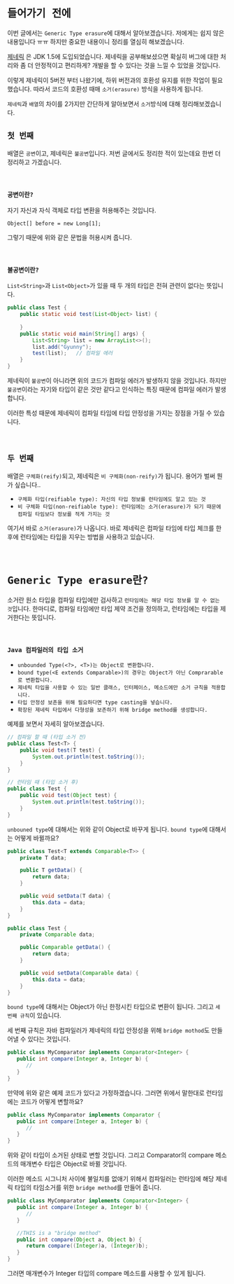 # `들어가기 전에`

이번 글에서는 `Generic Type erasure`에 대해서 알아보겠습니다. 저에게는 쉽지 않은 내용입니다 ㅠㅠ 하지만 중요한 내용이니 정리를 열심히 해보겠습니다.

[제네릭](https://github.com/wjdrbs96/Gyunny-Java-Lab/blob/master/Java_God/21%EC%9E%A5/%EC%A0%9C%EB%84%A4%EB%A6%AD.md) 은 JDK 1.5에 도입되었습니다. 제네릭을 공부해보셨으면 확실히 버그에 대한 처리와 좀 더 안정적이고 편리하게?
개발을 할 수 있다는 것을 느낄 수 있었을 것입니다.

이렇게 제네릭이 5버전 부터 나왔기에, 하위 버전과의 호환성 유지를 위한 작업이 필요했습니다. 따라서 코드의 호환성 때매 `소거(erasure)` 방식을 사용하게 됩니다.

`제네릭`과 `배열`의 차이를 2가지만 간단하게 알아보면서 `소거`방식에 대해 정리해보겠습니다.

## `첫 번째`

배열은 `공변`이고, 제네릭은 `불공변`입니다. 저번 글에서도 정리한 적이 있는데요 한번 더 정리하고 가겠습니다.

<br>

### `공변이란?`

자기 자신과 자식 객체로 타입 변환을 허용해주는 것입니다.

```
Object[] before = new Long[1];
``` 

그렇기 때문에 위와 같은 문법을 허용시켜 줍니다.

<br>

### `불공변이란?`

`List<String>`과 `List<Object>`가 있을 때 두 개의 타입은 전혀 관련이 없다는 뜻입니다.

```java
public class Test {
    public static void test(List<Object> list) {
        
    }
    public static void main(String[] args) {
        List<String> list = new ArrayList<>();
        list.add("Gyunny");
        test(list);   // 컴파일 에러
    } 
}
```

제네릭이 `불공변`이 아니라면 위의 코드가 컴파일 에러가 발생하지 않을 것입니다. 하지만 `불공변`이라는 자기와 타입이 같은 것만 같다고 인식하는 특징 때문에 컴파일 에러가 발생합니다.

이러한 특성 때문에 제네릭이 컴파일 타임에 타입 안정성을 가지는 장점을 가질 수 있습니다.

<br>

## `두 번째`

배열은 `구체화(reify)`되고, 제네릭은 `비 구체화(non-reify)`가 됩니다. 용어가 벌써 뭔가 싶습니다..

- `구체화 타입(reifiable type): 자신의 타입 정보를 런타임에도 알고 있는 것`
- `비 구체화 타입(non-reifiable type): 런타임에는 소거(erasure)가 되기 때문에 컴파일 타임보다 정보를 적게 가지는 것`

여기서 바로 `소거(erasure)`가 나옵니다. 바로 제네릭은 컴파일 타임에 타입 체크를 한 후에 런타임에는 타입을 지우는 방법을 사용하고 있습니다.

<br>

# `Generic Type erasure란?`

소거란 원소 타입을 컴파일 타입에만 검사하고 `런타임에는 해당 타입 정보를 알 수 없는 것`입니다.
한마디로, 컴파일 타임에만 타입 제약 조건을 정의하고, 런타임에는 타입을 제거한다는 뜻입니다.

<br>

### `Java 컴파일러의 타입 소거`

- `unbounded Type(<?>, <T>)는 Object로 변환합니다.`
- `bound type(<E extends Comparable>)의 경우는 Object가 아닌 Comprarable로 변환합니다.`
- `제네릭 타입을 사용할 수 있는 일반 클래스, 인터페이스, 메소드에만 소거 규칙을 적용합니다.`
- `타입 안정성 보존을 위해 필요하다면 type casting을 넣습니다.`
- `확장된 제네릭 타입에서 다형성을 보존하기 위해 bridge method를 생성합니다.`

예제를 보면서 자세히 알아보겠습니다.

```java
// 컴파일 할 때 (타입 소거 전) 
public class Test<T> {
    public void test(T test) {
        System.out.println(test.toString());
    }
}
```
```java
// 런타임 때 (타입 소거 후)
public class Test {
    public void test(Object test) {
        System.out.println(test.toString());
    }
}
```

`unbouned type`에 대해서는 위와 같이 Object로 바꾸게 됩니다. `bound type`에 대해서는 어떻게 바뀔까요?

```java
public class Test<T extends Comparable<T>> {
    private T data;

    public T getData() {
        return data;
    }

    public void setData(T data) {
        this.data = data;
    }
}
```
```java
public class Test {
    private Comparable data;

    public Comparable getData() {
        return data;
    }

    public void setData(Comparable data) {
        this.data = data;
    }
}
```

`bound type`에 대해서는 Object가 아닌 한정시킨 타입으로 변환이 됩니다. 그리고 `세 번째 규칙`이 있습니다.

세 번째 규칙은 자바 컴파일러가 제네릭의 타입 안정성을 위해 `bridge mothod`도 만들어낼 수 있다는 것입니다.

```java
public class MyComparator implements Comparator<Integer> {
   public int compare(Integer a, Integer b) {
      //
   }
}
```

만약에 위와 같은 예제 코드가 있다고 가정하겠습니다. 그러면 위에서 말한대로 런타임에는 코드가 어떻게 변할까요?

```java
public class MyComparator implements Comparator {
   public int compare(Integer a, Integer b) {
      //
   }
}
```

위와 같이 타입이 소거된 상태로 변할 것입니다. 그리고 Comparator의 compare 메소드의 매개변수 타입은 Object로 바뀔 것입니다.

이러한 메소드 시그니처 사이에 불일치를 없애기 위해서 컴파일러는 런타임에 해당 제네릭 타입의 타임소거를 위한 `bridge method`를 만들어 줍니다.

```java
public class MyComparator implements Comparator<Integer> {
   public int compare(Integer a, Integer b) {
      //
   }

   //THIS is a "bridge method"
   public int compare(Object a, Object b) {
      return compare((Integer)a, (Integer)b);
   }
}
```

그러면 매개변수가 Integer 타입의 compare 메소드를 사용할 수 있게 됩니다. 

 